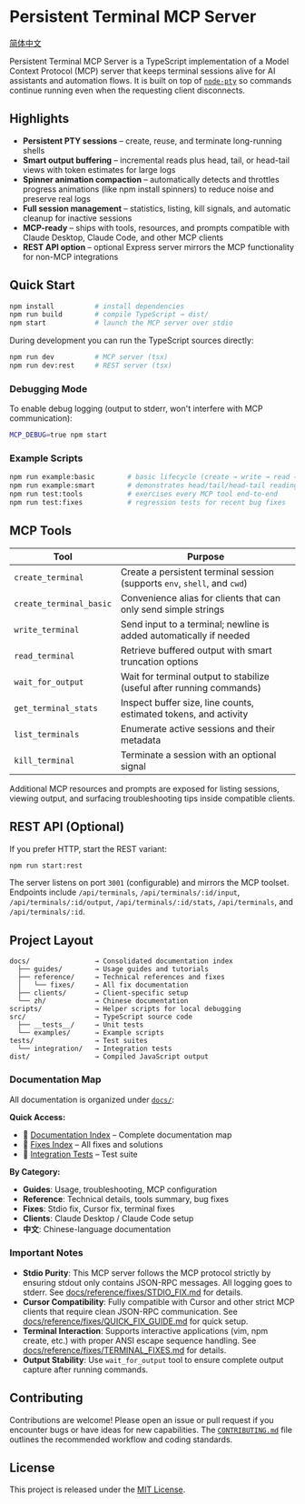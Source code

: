 # Persistent Terminal MCP Server

[简体中文](README.zh-CN.md)

Persistent Terminal MCP Server is a TypeScript implementation of a Model Context
Protocol (MCP) server that keeps terminal sessions alive for AI assistants and
automation flows. It is built on top of [`node-pty`](https://github.com/microsoft/node-pty)
so commands continue running even when the requesting client disconnects.

## Highlights
- **Persistent PTY sessions** – create, reuse, and terminate long-running shells
- **Smart output buffering** – incremental reads plus head, tail, or head-tail
  views with token estimates for large logs
- **Spinner animation compaction** – automatically detects and throttles progress
  animations (like npm install spinners) to reduce noise and preserve real logs
- **Full session management** – statistics, listing, kill signals, and automatic
  cleanup for inactive sessions
- **MCP-ready** – ships with tools, resources, and prompts compatible with
  Claude Desktop, Claude Code, and other MCP clients
- **REST API option** – optional Express server mirrors the MCP functionality
  for non-MCP integrations

## Quick Start
```bash
npm install          # install dependencies
npm run build        # compile TypeScript → dist/
npm start            # launch the MCP server over stdio
```

During development you can run the TypeScript sources directly:
```bash
npm run dev          # MCP server (tsx)
npm run dev:rest     # REST server (tsx)
```

### Debugging Mode
To enable debug logging (output to stderr, won't interfere with MCP communication):
```bash
MCP_DEBUG=true npm start
```

### Example Scripts
```bash
npm run example:basic        # basic lifecycle (create → write → read → kill)
npm run example:smart        # demonstrates head/tail/head-tail reading
npm run test:tools           # exercises every MCP tool end-to-end
npm run test:fixes           # regression tests for recent bug fixes
```

## MCP Tools
| Tool | Purpose |
|------|---------|
| `create_terminal` | Create a persistent terminal session (supports `env`, `shell`, and `cwd`) |
| `create_terminal_basic` | Convenience alias for clients that can only send simple strings |
| `write_terminal` | Send input to a terminal; newline is added automatically if needed |
| `read_terminal` | Retrieve buffered output with smart truncation options |
| `wait_for_output` | Wait for terminal output to stabilize (useful after running commands) |
| `get_terminal_stats` | Inspect buffer size, line counts, estimated tokens, and activity |
| `list_terminals` | Enumerate active sessions and their metadata |
| `kill_terminal` | Terminate a session with an optional signal |

Additional MCP resources and prompts are exposed for listing sessions, viewing
output, and surfacing troubleshooting tips inside compatible clients.

## REST API (Optional)
If you prefer HTTP, start the REST variant:
```bash
npm run start:rest
```
The server listens on port `3001` (configurable) and mirrors the MCP toolset.
Endpoints include `/api/terminals`, `/api/terminals/:id/input`, `/api/terminals/:id/output`,
`/api/terminals/:id/stats`, `/api/terminals`, and `/api/terminals/:id`.

## Project Layout
```
docs/                → Consolidated documentation index
  ├── guides/        → Usage guides and tutorials
  ├── reference/     → Technical references and fixes
  │   └── fixes/     → All fix documentation
  ├── clients/       → Client-specific setup
  └── zh/            → Chinese documentation
scripts/             → Helper scripts for local debugging
src/                 → TypeScript source code
  ├── __tests__/     → Unit tests
  └── examples/      → Example scripts
tests/               → Test suites
  └── integration/   → Integration tests
dist/                → Compiled JavaScript output
```

### Documentation Map
All documentation is organized under [`docs/`](docs/README.md):

**Quick Access:**
- 📖 [Documentation Index](docs/README.md) – Complete documentation map
- 🚨 [Fixes Index](docs/reference/fixes/README.md) – All fixes and solutions
- 🧪 [Integration Tests](tests/integration/README.md) – Test suite

**By Category:**
- **Guides**: Usage, troubleshooting, MCP configuration
- **Reference**: Technical details, tools summary, bug fixes
- **Fixes**: Stdio fix, Cursor fix, terminal fixes
- **Clients**: Claude Desktop / Claude Code setup
- **中文**: Chinese-language documentation

### Important Notes
- **Stdio Purity**: This MCP server follows the MCP protocol strictly by ensuring stdout only contains JSON-RPC messages. All logging goes to stderr. See [docs/reference/fixes/STDIO_FIX.md](docs/reference/fixes/STDIO_FIX.md) for details.
- **Cursor Compatibility**: Fully compatible with Cursor and other strict MCP clients that require clean JSON-RPC communication. See [docs/reference/fixes/QUICK_FIX_GUIDE.md](docs/reference/fixes/QUICK_FIX_GUIDE.md) for quick setup.
- **Terminal Interaction**: Supports interactive applications (vim, npm create, etc.) with proper ANSI escape sequence handling. See [docs/reference/fixes/TERMINAL_FIXES.md](docs/reference/fixes/TERMINAL_FIXES.md) for details.
- **Output Stability**: Use `wait_for_output` tool to ensure complete output capture after running commands.

## Contributing
Contributions are welcome! Please open an issue or pull request if you
encounter bugs or have ideas for new capabilities. The
[`CONTRIBUTING.md`](CONTRIBUTING.md) file outlines the recommended workflow and
coding standards.

## License
This project is released under the [MIT License](LICENSE).
